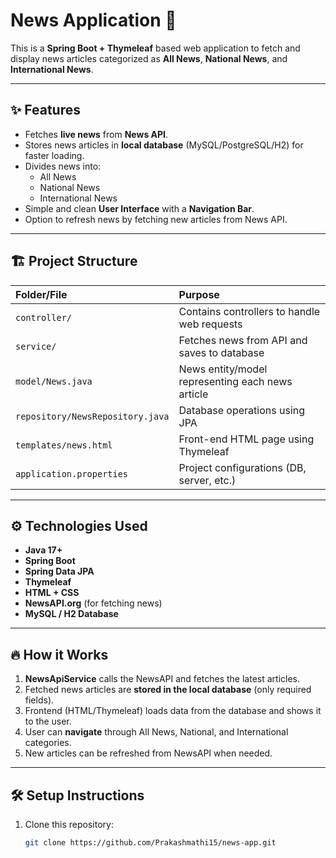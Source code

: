 # News Application 📰

This is a **Spring Boot + Thymeleaf** based web application to fetch and display news articles categorized as **All News**, **National News**, and **International News**.

---

## ✨ Features
- Fetches **live news** from **News API**.
- Stores news articles in **local database** (MySQL/PostgreSQL/H2) for faster loading.
- Divides news into:
  - All News
  - National News
  - International News
- Simple and clean **User Interface** with a **Navigation Bar**.
- Option to refresh news by fetching new articles from News API.

---

## 🏗️ Project Structure
| Folder/File | Purpose |
|:---|:---|
| `controller/` | Contains controllers to handle web requests |
| `service/` | Fetches news from API and saves to database |
| `model/News.java` | News entity/model representing each news article |
| `repository/NewsRepository.java` | Database operations using JPA |
| `templates/news.html` | Front-end HTML page using Thymeleaf |
| `application.properties` | Project configurations (DB, server, etc.) |

---

## ⚙️ Technologies Used
- **Java 17+**
- **Spring Boot**
- **Spring Data JPA**
- **Thymeleaf**
- **HTML + CSS**
- **NewsAPI.org** (for fetching news)
- **MySQL / H2 Database**

---

## 🔥 How it Works
1. **NewsApiService** calls the NewsAPI and fetches the latest articles.
2. Fetched news articles are **stored in the local database** (only required fields).
3. Frontend (HTML/Thymeleaf) loads data from the database and shows it to the user.
4. User can **navigate** through All News, National, and International categories.
5. New articles can be refreshed from NewsAPI when needed.

---

## 🛠️ Setup Instructions
1. Clone this repository:
   ```bash
   git clone https://github.com/Prakashmathi15/news-app.git
